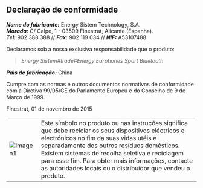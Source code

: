 ## Declaração de conformidade

_**Nome do fabricante:**_ Energy Sistem Technology, S.A.  
_**Morada:**_ C/ Calpe, 1 - 03509 Finestrat, Alicante (Espanha).  
_**Tel:**_ 902 388 388 // _**Fax:**_ 902 119 034 // _**NIF:**_ A53107488  


Declaramos sob a nossa exclusiva responsabilidade que o produto:

>*Energy Sistem#trade#Energy Earphones Sport Bluetooth* 

_**Pais de fabricação:**_ China

Cumpre com as normas e outros documentos normativos de conformidade com a Diretiva 99/05/CE do Parlamento Europeu e do Conselho de 9 de Março de 1999. 

Finestrat, 01 de novembro de 2015

|  |  |
|:-------|:-------|
|![Imagen1](http://static.energysistem.com/images/manuals/39930/52d42d0e441fc.jpg) | Este símbolo no produto ou nas instruções significa que debe reciclar os seus dispositivos eléctricos e electrónicos no fim da suas vidas utéis e separadamente dos outros resíduos domésticos. Existem sistemas de recolha seletiva e reciclagem para esse fim.  Para obter mais informações, contacte as autoridades locais ou o distribuidor que vendeu o produto.|
